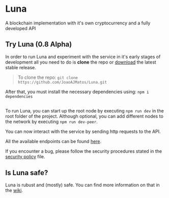 # Luna
A blockchain implementation with it's own cryptocurrency and a fully developed API

## Try Luna (0.8 Alpha)
In order to run Luna and experiment with the service in it's early stages of development all you need to do is __clone__ the repo or [download](https://github.com/JoaoAJMatos/Luna/archive/refs/tags/0.7-alpha.zip) the latest stable release.

> To clone the repo: `git clone https://github.com/JoaoAJMatos/Luna.git`

After that, you must install the necessary dependencies using: `npm i dependencies`

##

To run Luna, you can start up the root node by executing `npm run dev` in the root folder of the project. Although optional, you can add different nodes to the network by executing `npm run dev-peer`.

You can now interact with the service by sending http requests to the API. 

All the available endpoints can be found [here](https://github.com/JoaoAJMatos/Luna/blob/main/endpoints.md).

If you encounter a bug, please follow the security procedures stated in the [security policy](https://github.com/JoaoAJMatos/Luna/blob/main/SECURITY.md) file.

## Is Luna safe?

Luna is rubust and (mostly) safe. You can find more information on that in the [wiki](https://github.com/JoaoAJMatos/Luna/wiki).
